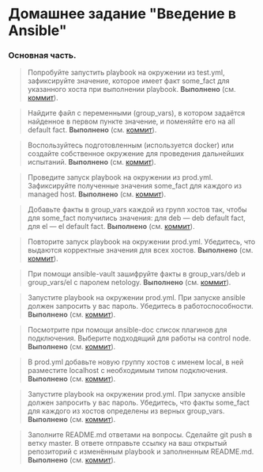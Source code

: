 # Домашнее задание "Введение в Ansible"

### Основная часть.

> Попробуйте запустить playbook на окружении из test.yml, зафиксируйте значение, которое имеет факт some_fact для указанного хоста при выполнении playbook. 
**Выполнено** (см. [коммит](https://github.com/ipodovalov/devops-netology/commit/5746581)).

> Найдите файл с переменными (group_vars), в котором задаётся найденное в первом пункте значение, и поменяйте его на all default fact. 
**Выполнено** (см. [коммит](https://github.com/ipodovalov/devops-netology/commit/)).

> Воспользуйтесь подготовленным (используется docker) или создайте собственное окружение для проведения дальнейших испытаний. 
**Выполнено** (см. [коммит](https://github.com/ipodovalov/devops-netology/commit/)).

> Проведите запуск playbook на окружении из prod.yml. Зафиксируйте полученные значения some_fact для каждого из managed host. 
**Выполнено** (см. [коммит](https://github.com/ipodovalov/devops-netology/commit/)).

> Добавьте факты в group_vars каждой из групп хостов так, чтобы для some_fact получились значения: для deb — deb default fact, для el — el default fact. 
**Выполнено** (см. [коммит](https://github.com/ipodovalov/devops-netology/commit/)).

> Повторите запуск playbook на окружении prod.yml. Убедитесь, что выдаются корректные значения для всех хостов. 
**Выполнено** (см. [коммит](https://github.com/ipodovalov/devops-netology/commit/)).

> При помощи ansible-vault зашифруйте факты в group_vars/deb и group_vars/el с паролем netology. 
**Выполнено** (см. [коммит](https://github.com/ipodovalov/devops-netology/commit/)).

> Запустите playbook на окружении prod.yml. При запуске ansible должен запросить у вас пароль. Убедитесь в работоспособности. 
**Выполнено** (см. [коммит](https://github.com/ipodovalov/devops-netology/commit/)).

> Посмотрите при помощи ansible-doc список плагинов для подключения. Выберите подходящий для работы на control node. 
**Выполнено** (см. [коммит](https://github.com/ipodovalov/devops-netology/commit/)).

> В prod.yml добавьте новую группу хостов с именем local, в ней разместите localhost с необходимым типом подключения. 
**Выполнено** (см. [коммит](https://github.com/ipodovalov/devops-netology/commit/)).

> Запустите playbook на окружении prod.yml. При запуске ansible должен запросить у вас пароль. Убедитесь, что факты some_fact для каждого из хостов определены из верных group_vars. 
**Выполнено** (см. [коммит](https://github.com/ipodovalov/devops-netology/commit/)).

> Заполните README.md ответами на вопросы. Сделайте git push в ветку master. В ответе отправьте ссылку на ваш открытый репозиторий с изменённым playbook и заполненным README.md. 
**Выполнено** (см. [коммит](https://github.com/ipodovalov/devops-netology/commit/)).
